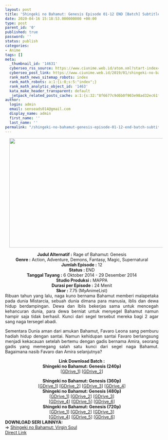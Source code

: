 ```yaml
---
layout: post
title: 'Shingeki no Bahamut: Genesis Episode 01-12 END [Batch] Subtitle Indonesia'
date: 2020-04-16 15:18:53.000000000 +00:00
type: post
parent_id: '0'
published: true
password: ''
status: publish
categories:
- Anime
tags: []
meta:
  _thumbnail_id: '14631'
  cyberseo_rss_source: https://www.ciunime.web.id/atom.xml?start-index=601&max-results=150
  cyberseo_post_link: https://www.ciunime.web.id/2019/01/shingeki-no-bahamut-genesis-episode-01.html
  rank_math_news_sitemap_robots: index
  rank_math_robots: a:1:{i:0;s:5:"index";}
  rank_math_analytic_object_id: '1463'
  kata_make_header_transparent: default
  _jetpack_related_posts_cache: a:1:{s:32:"8f6677c9d6b0f903e98ad32ec61f8deb";a:2:{s:7:"expires";i:1663421715;s:7:"payload";a:0:{}}}
author:
  login: admin
  email: senseads014@gmail.com
  display_name: admin
  first_name: ''
  last_name: ''
permalink: "/shingeki-no-bahamut-genesis-episode-01-12-end-batch-subtitle-indonesia/"
---
```

<div class="separator" style="clear: both; text-align: center;"><a href="https://1.bp.blogspot.com/-ejYHMxJLY-8/XD3-3RjKNbI/AAAAAAAAHeg/wsffUXtqeUs5TQfEPzRJ_NEzmFxhNH0gwCLcBGAs/s1600/Shingeki%2Bno%2BBahamut%2B-%2BGenesis.jpg" imageanchor="1" style="margin-left: 1em; margin-right: 1em;"><img border="0" data-original-height="720" data-original-width="1280" height="360" src="{{ site.baseurl }}/assets/2020/04/Shingeki%2Bno%2BBahamut%2B-%2BGenesis.jpg" width="640" /></a></div>
<p>
<div style="text-align: center;"><b>Judul Alternatif :</b> Rage of Bahamut: Genesis</div>
<div style="text-align: center;"><b><b>Genre :</b></b> Action, Adventure, Demons, Fantasy, Magic, Supernatural</div>
<div style="text-align: center;"><b>Jumlah Episode :</b> 12<br /><b>Status :&nbsp;</b>END<br /><b>Tanggal Tayang :</b> 6 Oktober 2014 - 29 Desember 2014<br /><b>Studio Produksi :</b> MAPPA<br /><b>Durasi per Episode :</b>&nbsp;24 Menit</div>
<div style="text-align: center;"><b>Skor :</b> 7.75 (MyAnimeList)</div>
<div style="text-align: center;"></div>
<div style="text-align: justify;">Ribuan tahun yang lalu, naga kuno bernama Bahamut memberi malapetaka pada dunia Mistarcia, sebuah dunia dimana para manusia, iblis dan dewa hidup berdampingan. Dewa dan Iblis bekerjas sama&nbsp;untuk mencegah kehancuran dunia, para dewa berniat untuk menyegel Bahamut namun hampir saja tidak berhasil. Kunci dari segel tersebut mereka&nbsp;bagi 2&nbsp;agar sang naga tersegel abadi.</p>
<p>Sementara Dunia aman dari amukan Bahamut, Favaro Leona sang pemburu hadiah hidup dengan santai. Namun kehidupan santai Favaro berlangsung menjadi kekacauan setelah bertemu dengan gadis bernama Amira, seorang gadis yang memegang salah satu kunci dari segel naga Bahamut. Bagaimana nasib Favaro dan Amira selanjutnya?</p></div>
<div style="text-align: justify;"></div>
<div style="text-align: justify;"></div>
<div style="text-align: center;"><b>Link Download Batch :</b></div>
<div style="text-align: center;">
<div style="text-align: center;"><b>Shingeki no Bahamut: Genesis (240p)</b></div>
<div style="text-align: center;">[<a href="https://drive.google.com/uc?id=1pJH9b5OVo5v0ESCtwx23JNqqaTyF_USR" target="_blank" rel="noopener">GDrive_1</a>] [<a href="https://drive.google.com/uc?id=1imdytrcqxOm2s6Nr8dYoG37uFqef4nUS" target="_blank" rel="noopener">GDrive_2</a>]</p>
</div>
</div>
<div style="text-align: center;"><b>Shingeki no Bahamut: Genesis (360p)</b></div>
<div style="text-align: center;">[<a href="https://drive.google.com/uc?id=1ZF6zA0G0nxn5JNFaNh5TOoiX9WFaP71f" target="_blank" rel="noopener">GDrive_1</a>] [<a href="https://drive.google.com/uc?id=14461pJQv02MJZmsKfv3VxL6hJiDO6VvP" target="_blank" rel="noopener">GDrive_2</a>] [<a href="https://drive.google.com/uc?id=1R8i12hxlhyWdtNUcQqcgrClUvOoZytr9" target="_blank" rel="noopener">GDrive_3</a>] [<a href="https://drive.google.com/uc?id=1Z1plbXF2OH6JAi9Jn1ht6I1SgHWN7_gy" target="_blank" rel="noopener">GDrive_4</a>]</div>
<div style="text-align: center;"></div>
<div style="text-align: center;"><b>Shingeki no Bahamut: Genesis (480p)</b><br />[<a href="https://drive.google.com/uc?id=1enozrDgwbolF_LFIf70EcsvSFQCpmYfX" target="_blank" rel="noopener">GDrive_1</a>] [<a href="https://drive.google.com/uc?id=1jwL19gjAH1ATRTYsoIesRxSYqshFu93l" target="_blank" rel="noopener">GDrive_2</a>] [<a href="https://drive.google.com/uc?id=1OPqBxUF7LvjInG1fAtd7I_0XjB_NNXYq" target="_blank" rel="noopener">GDrive_3</a>]<br />[<a href="https://drive.google.com/uc?id=1YAaWOlkv3QF-EzrrASYF3SsFYotnEZW3" target="_blank" rel="noopener">GDrive_4</a>] [<a href="https://drive.google.com/uc?id=1n_fa_qnR4M47d-lq4DX_oDCYhneeDh0S" target="_blank" rel="noopener">GDrive_5</a>] [<a href="https://drive.google.com/uc?export=download&amp;id=0B-jBW8PbVeQIaW95d0h1T3JTb1E" target="_blank" rel="noopener">GDrive_6</a>]</div>
<div style="text-align: center;"><b>Shingeki no Bahamut: Genesis (720p)</b><br />[<a href="https://drive.google.com/uc?id=1_ZrZiE3E2RqsUQc5d2rr75ewhVQVj1ZE" target="_blank" rel="noopener">GDrive_1</a>] [<a href="https://drive.google.com/uc?id=13UKhhNMYwKXrjHHRbjMOhQDPTJJSkRiF" target="_blank" rel="noopener">GDrive_2</a>] [<a href="https://drive.google.com/uc?id=1ZInXY5jF6scsZRAL21gAttE6iJ6ppzuE" target="_blank" rel="noopener">GDrive_3</a>]<br />[<a href="https://drive.google.com/uc?id=1He2_mr-iv_bWY8ojPXre4B9xN2eWY6SW" target="_blank" rel="noopener">GDrive_4</a>] [<a href="https://drive.google.com/uc?export=download&amp;id=0B-jBW8PbVeQIb01hcUxXSlBLaXc" target="_blank" rel="noopener">GDrive_5</a>]&nbsp;[<a href="https://drive.google.com/uc?id=1lGXr5GblRT79Z7H86Reky9f2CUB5xXIU" target="_blank" rel="noopener">GDrive_6</a>]
<div style="text-align: left;"></div>
<div style="text-align: left;"></div>
<div style="text-align: left;"><b>DOWNLOAD SERI LAINNYA:</b></div>
<div style="text-align: left;"></div>
<div style="text-align: left;">=&gt;&nbsp;<a href="https://www.ciunime.web.id/2019/01/shingeki-no-bahamut-virgin-soul-episode.html" target="_blank" rel="noopener">Shingeki no Bahamut: Virgin Soul</a></div>
<div style="text-align: left;"></div>
</div>
<link rel="stylesheet" href="https://cdnjs.cloudflare.com/ajax/libs/font-awesome/4.7.0/css/font-awesome.min.css" />
<div class="divbtn"> <a href="https://handymansurrender.com/fihup8buzv?key=94550f7ce39444073321dde3b8782f97" class="btn"><i class="fa fa-download"></i> Direct Link</a> </div>
